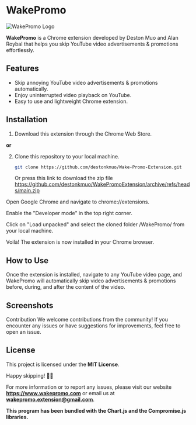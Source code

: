 # WakePromo

![WakePromo Logo](path/to/your/logo.png)

**WakePromo** is a Chrome extension developed by Deston Muo and Alan Roybal that helps you skip YouTube video advertisements & promotions effortlessly.

## Features

- Skip annoying YouTube video advertisements & promotions automatically.
- Enjoy uninterrupted video playback on YouTube.
- Easy to use and lightweight Chrome extension.

## Installation
1. Download this extension through the Chrome Web Store.

**or**

2. Clone this repository to your local machine.
    ```bash
   git clone https://github.com/destonkmuo/Wake-Promo-Extension.git
   ```
   Or press this link to download the zip file https://github.com/destonkmuo/WakePromoExtension/archive/refs/heads/main.zip

Open Google Chrome and navigate to chrome://extensions.

Enable the "Developer mode" in the top right corner.

Click on "Load unpacked" and select the cloned folder /WakePromo/ from your local machine.

Voilà! The extension is now installed in your Chrome browser.

## How to Use
Once the extension is installed, navigate to any YouTube video page, and WakePromo will automatically skip video advertisements & promotions before, during, and after the content of the video.

## Screenshots

Contribution
We welcome contributions from the community! If you encounter any issues or have suggestions for improvements, feel free to open an issue.

## License
This project is licensed under the **MIT License**.

Happy skipping! 🚀🎉

For more information or to report any issues, please visit our website **https://www.wakepromo.com** or email us at **wakepromo.extension@gmail.com**.

**This program has been bundled with the Chart.js and the Compromise.js libraries.**